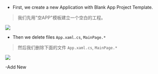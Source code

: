 
- First, we create a new Application with Blank App Project Template. 
>我们先用"空APP"模板建立一个空白的工程。

![](/HelloWorldSample.WinRTXAML.files/1.newApp.PNG)


- Then we delete files `App.xaml.cs`, `MainPage.*`
>然后我们删除下面的文件	`App.xaml.cs`, `MainPage.*`

![](/HelloWorldSample.WinRTXAML.files/2.DeleteOld.PNG)

-Add New 